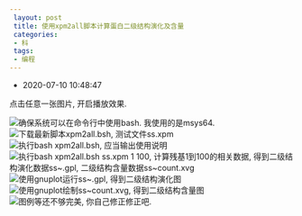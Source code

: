 ```yaml
---
 layout: post
 title: 使用xpm2all脚本计算蛋白二级结构演化及含量
 categories:
 - 科
 tags:
 - 编程
---
```


- 2020-07-10 10:48:47

点击任意一张图片, 开启播放效果.

![确保系统可以在命令行中使用bash. 我使用的是<code>msys64</code>.](https://jerkwin.github.io/pic/xpmss_1.png)
![下载最新脚本<a href="https://jerkwin.github.io/gmxtool/">xpm2all.bsh</a>, 测试文件<a href="https://jerkwin.github.io/gmxtool/">ss.xpm</a>](https://jerkwin.github.io/pic/xpmss_2.png)
![执行<code>bash xpm2all.bsh</code>, 应当输出使用说明](https://jerkwin.github.io/pic/xpmss_3.png)
![执行<code>bash xpm2all.bsh ss.xpm 1 100</code>, 计算残基1到100的相关数据, 得到二级结构演化数据<code>ss~.gpl</code>, 二级结构含量数据<code>ss~count.xvg</code>](https://jerkwin.github.io/pic/xpmss_4.png)
![使用<code>gnuplot</code>运行<code>ss~.gpl</code>, 得到二级结构演化图](https://jerkwin.github.io/pic/xpmss_5.png)
![使用<code>gnuplot</code>绘制<code>ss~count.xvg</code>, 得到二级结构含量图](https://jerkwin.github.io/pic/xpmss_6.png)
![图例等还不够完美, 你自己修正修正吧.](https://jerkwin.github.io/pic/xpmss_7.png)
